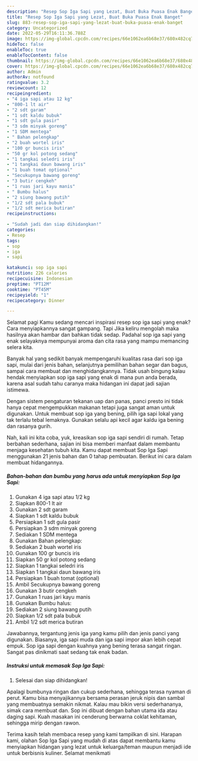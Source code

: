 ```yaml
---
description: "Resep Sop Iga Sapi yang Lezat, Buat Buka Puasa Enak Banget"
title: "Resep Sop Iga Sapi yang Lezat, Buat Buka Puasa Enak Banget"
slug: 883-resep-sop-iga-sapi-yang-lezat-buat-buka-puasa-enak-banget
category: Uncategorized
date: 2022-05-29T16:11:36.788Z
image: https://img-global.cpcdn.com/recipes/66e1062ea6b68e37/680x482cq70/sop-iga-sapi-foto-resep-utama.jpg
hideToc: false
enableToc: true
enableTocContent: false
thumbnail: https://img-global.cpcdn.com/recipes/66e1062ea6b68e37/680x482cq70/sop-iga-sapi-foto-resep-utama.jpg
cover: https://img-global.cpcdn.com/recipes/66e1062ea6b68e37/680x482cq70/sop-iga-sapi-foto-resep-utama.jpg
author: Admin
authorAv: notfound
ratingvalue: 3.2
reviewcount: 12
recipeingredient:
- "4 iga sapi atau 12 kg"
- "800-1 lt air"
- "2 sdt garam"
- "1 sdt kaldu bubuk"
- "1 sdt gula pasir"
- "3 sdm minyak goreng"
- "1 SDM mentega"
- " Bahan pelengkap"
- "2 buah wortel iris"
- "100 gr buncis iris"
- "50 gr kol potong sedang"
- "1 tangkai seledri iris"
- "1 tangkai daun bawang iris"
- "1 buah tomat optional"
- "Secukupnya bawang goreng"
- "3 butir cengkeh"
- "1 ruas jari kayu manis"
- " Bumbu halus"
- "2 siung bawang putih"
- "1/2 sdt pala bubuk"
- "1/2 sdt merica butiran"
recipeinstructions:

- "Sudah jadi dan siap dihidangkan!"
categories:
- Resep
tags:
- sop
- iga
- sapi

katakunci: sop iga sapi 
nutrition: 226 calories
recipecuisine: Indonesian
preptime: "PT12M"
cooktime: "PT45M"
recipeyield: "1"
recipecategory: Dinner

---
```



Selamat pagi Kamu sedang mencari inspirasi resep sop iga sapi yang enak? Cara menyiapkannya sangat gampang. Tapi Jika keliru mengolah maka hasilnya akan hambar dan bahkan tidak sedap. Padahal sop iga sapi yang enak selayaknya mempunyai aroma dan cita rasa yang mampu memancing selera kita.


Banyak hal yang sedikit banyak mempengaruhi kualitas rasa dari sop iga sapi, mulai dari jenis bahan, selanjutnya pemilihan bahan segar dan bagus, sampai cara membuat dan menghidangkannya. Tidak usah bingung kalau hendak menyiapkan sop iga sapi yang enak di mana pun anda berada, karena asal sudah tahu caranya maka hidangan ini dapat jadi sajian istimewa.

Dengan sistem pengaturan tekanan uap dan panas, panci presto ini tidak hanya cepat mengempukkan makanan tetapi juga sangat aman untuk digunakan. Untuk membuat sop iga yang bening, pilih iga sapi lokal yang tak terlalu tebal lemaknya. Gunakan selalu api kecil agar kaldu iga bening dan rasanya gurih.


Nah, kali ini kita coba, yuk, kreasikan sop iga sapi sendiri di rumah. Tetap berbahan sederhana, sajian ini bisa memberi manfaat dalam membantu menjaga kesehatan tubuh kita. Kamu dapat membuat Sop Iga Sapi menggunakan 21 jenis bahan dan 0 tahap pembuatan. Berikut ini cara dalam membuat hidangannya.

<!--inarticleads1-->

##### Bahan-bahan dan bumbu yang harus ada untuk menyiapkan Sop Iga Sapi:

1. Gunakan 4 iga sapi atau 1/2 kg
1. Siapkan 800-1 lt air
1. Gunakan 2 sdt garam
1. Siapkan 1 sdt kaldu bubuk
1. Persiapkan 1 sdt gula pasir
1. Persiapkan 3 sdm minyak goreng
1. Sediakan 1 SDM mentega
1. Gunakan  Bahan pelengkap:
1. Sediakan 2 buah wortel iris
1. Gunakan 100 gr buncis iris
1. Siapkan 50 gr kol potong sedang
1. Siapkan 1 tangkai seledri iris
1. Siapkan 1 tangkai daun bawang iris
1. Persiapkan 1 buah tomat (optional)
1. Ambil Secukupnya bawang goreng
1. Gunakan 3 butir cengkeh
1. Gunakan 1 ruas jari kayu manis
1. Gunakan  Bumbu halus:
1. Sediakan 2 siung bawang putih
1. Siapkan 1/2 sdt pala bubuk
1. Ambil 1/2 sdt merica butiran


Jawabannya, tergantung jenis iga yang kamu pilih dan jenis panci yang digunakan. Biasanya, iga sapi muda dan iga sapi impor akan lebih cepat empuk. Sop iga sapi dengan kuahnya yang bening terasa sangat ringan. Sangat pas dinikmati saat sedang tak enak badan. 

<!--inarticleads2-->

##### Instruksi untuk memasak Sop Iga Sapi:


1. Selesai dan siap dihidangkan!

Apalagi bumbunya ringan dan cukup sederhana, sehingga terasa nyaman di perut. Kamu bisa menyajikannya bersama perasan jeruk nipis dan sambal yang membuatnya semakin nikmat. Kalau mau bikin versi sederhananya, simak cara membuat dan. Sop ini dibuat dengan bahan utama ida atau daging sapi. Kuah masakan ini cenderung berwarna coklat kehitaman, sehingga mirip dengan rawon. 

Terima kasih telah membaca resep yang kami tampilkan di sini. Harapan kami, olahan Sop Iga Sapi yang mudah di atas dapat membantu kamu menyiapkan hidangan yang lezat untuk keluarga/teman maupun menjadi ide untuk berbisnis kuliner. Selamat menikmati
